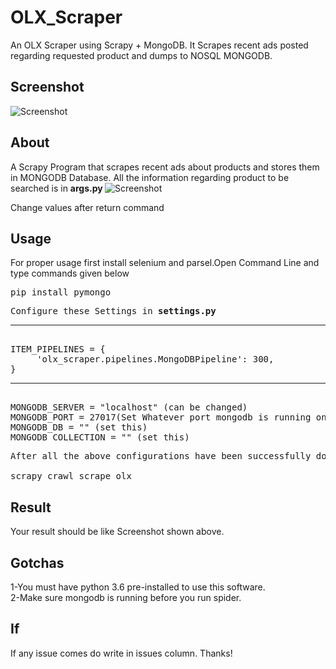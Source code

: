# OLX_Scraper
An OLX Scraper using Scrapy + MongoDB. It Scrapes recent ads posted regarding requested product and dumps to NOSQL MONGODB.
## Screenshot

![Screenshot](https://github.com/tal95shah/OLX_Scraper/blob/master/MONGODB.PNG)
## About

A Scrapy Program that scrapes recent ads about products and stores them in MONGODB Database.
All the information regarding product to be searched is in <strong> args.py </strong>
![Screenshot](https://github.com/tal95shah/OLX_Scraper/blob/master/olx_scraper/ARGS.PNG)
<p>Change values after return command</p>

## Usage

For proper usage first install selenium and parsel.Open Command Line and type commands given below
<pre>
pip install pymongo
</pre>
<pre>
Configure these Settings in <strong>settings.py</strong><hr>
ITEM_PIPELINES = {
     'olx_scraper.pipelines.MongoDBPipeline': 300,
}
<hr>
MONGODB_SERVER = "localhost" (can be changed)
MONGODB_PORT = 27017(Set Whatever port mongodb is running on your system)
MONGODB_DB = "" (set this)
MONGODB_COLLECTION = "" (set this)
</pre>
<pre>
After all the above configurations have been successfully done.Then open command line and type:-<br>
scrapy crawl scrape_olx
</pre>
## Result
Your result should be like Screenshot shown above.
## Gotchas
1-You must have python 3.6 pre-installed to use this software.<br>
2-Make sure mongodb is running before you run spider. 
## If 
If any issue comes do write in issues column. Thanks!
